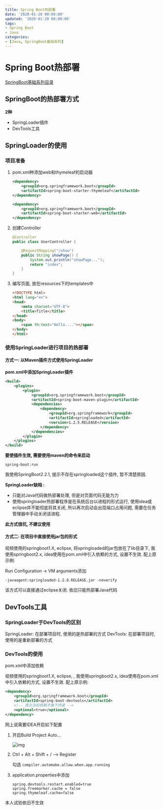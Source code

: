 ```yaml
---
title: Spring Boot热部署
date: '2020-01-20 00:00:00'
updated: '2020-01-20 00:00:00'
tags:
- Spring Boot
- Java
categories:
- [Java, SpringBoot基础系列]
---
```


# Spring Boot热部署

[SpringBoot基础系列目录](spring-boot-table.md)

## SpringBoot的热部署方式

**2种**

- SpringLoader插件
- DevTools工具

## SpringLoader的使用

### 项目准备

1. pom.xml种添加web和thymeleaf的启动器

   ```xml
   <dependency>
       <groupId>org.springframework.boot</groupId>
       <artifactId>spring-boot-starter-thymeleaf</artifactId>
   </dependency>
   
   <dependency>
       <groupId>org.springframework.boot</groupId>
       <artifactId>spring-boot-starter-web</artifactId>
   </dependency>
   ```

2. 创建Controller

   ```java
   @Controller
   public class UserController {
   
       @RequestMapping("/show")
       public String showPage() {
           System.out.println("showPage...");
           return "index";
       }
   }
   ```

3. 编写页面, 放在resources下的templates中

   ```html
   <!DOCTYPE html>
   <html lang="en">
   <head>
       <meta charset="UTF-8">
       <title>Title</title>
   </head>
   <body>
       <span th:text="Hello...."></span>
   </body>
   </html>
   ```

### 使用SpringLoader进行项目的热部署

#### 方式一: 以Maven插件方式使用SpringLoader

**pom.xml中添加SpringLoader插件**

```xml
<build>
    <plugins>
        <plugin>
            <groupId>org.springframework.boot</groupId>
            <artifactId>spring-boot-maven-plugin</artifactId>
            <dependencies>
                <dependency>
                    <groupId>org.springframework</groupId>
                    <artifactId>springloaded</artifactId>
                    <version>1.2.5.RELEASE</version>
                </dependency>
            </dependencies>
        </plugin>
    </plugins>
</build>
```

**要使插件生效, 需要使用maven的命令来启动**

```shell
spring-boot:run
```

我使用SpringBoot2.2.1, 提示不存在springloaded这个插件, 暂不清楚原因.

**SpringLoader缺陷 :**

- 只能对Java代码做热部署处理, 但是对页面代码无能为力
- 使用springloader热部署程序是在系统后台以进程的形式运行, 使用idea或eclipse并不能彻底将其关闭, 所以再次启动会出现端口占用问题, 需要在任务管理器中手动关闭该进程.

**此方式很坑, 不建议使用**

#### 方式二: 在项目中直接使用jar包的形式

视频使用的springboot1.X, eclipse, 将springloaded的jar包放在了lib目录下, 我使用springboot2.x, idea使用在pom.xml中引入依赖的方式, 设置不生效. 配上原示例:

Run Configuration -> VM arguments添加

```shell
-javaagent:springloaded-1.2.8.RELEASE.jar -noverify
```

该方式可以直接通过eclipse关闭. 依旧只能热部署Java代码

## DevTools工具

### SpringLoader于DevTools的区别

SpringLoader: 在部署项目时, 使用的是热部署的方式 DevTools: 在部署项目时, 使用的是重新部署的方式

### DevTools的使用

pom.xml中添加依赖

视频使用的springboot1.X, eclipse, , 我使用springboot2.x, idea使用在pom.xml中引入依赖的方式, 设置不生效. 配上原示例:

```xml
<dependency>
    <groupId>org.springframework.boot</groupId>
    <artifactId>spring-boot-devtools</artifactId>
    <!-- 表示当前依赖不像下传递 -->
    <optional>true</optional>
</dependency>
```

网上说需要IDEA开启如下配置

1. 开启Build Project Auto... 

   ![img](https://gitee.com/swang-harbin/pic-bed/raw/master/images/2021/20210222135815.png)

2. Ctrl + Alt + Shift + / --> Register

   勾选 `compiler.automake.allow.when.app.running`

3. application.properties中添加

   ```properties
   spring.devtools.restart.enabled=true
   spring.freemarker.cache = false
   spring.thymeleaf.cache=false
   ```

本人试验依旧不生效
